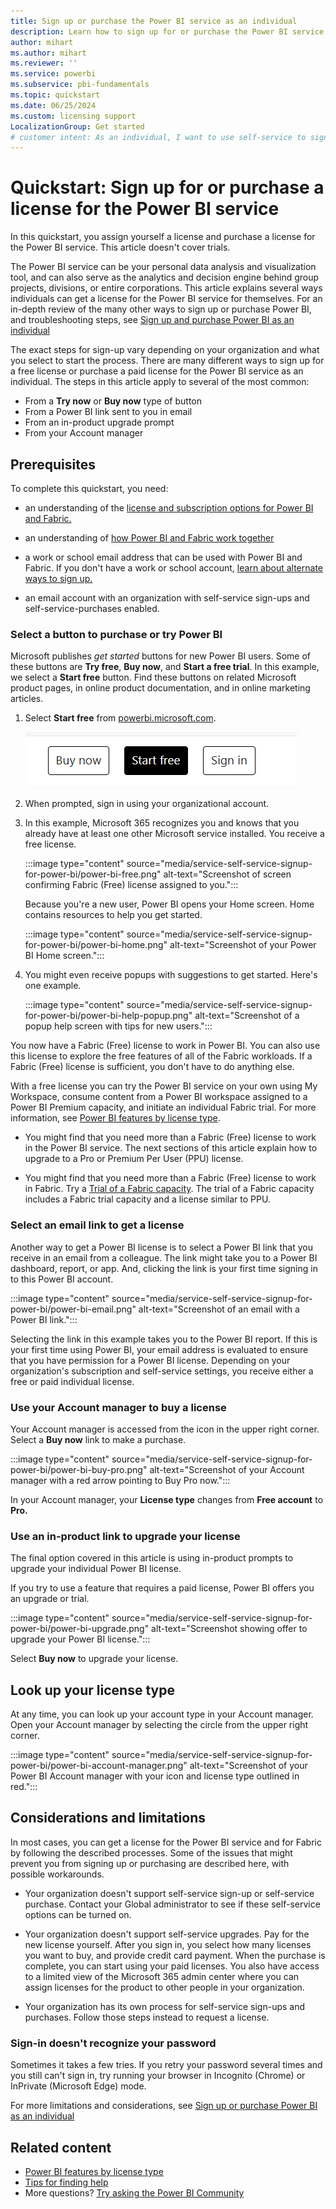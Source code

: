 ```yaml
---
title: Sign up or purchase the Power BI service as an individual
description: Learn how to sign up for or purchase the Power BI service and begin using it for your individual data analysis and visualization needs.
author: mihart
ms.author: mihart
ms.reviewer: ''
ms.service: powerbi
ms.subservice: pbi-fundamentals
ms.topic: quickstart
ms.date: 06/25/2024
ms.custom: licensing support
LocalizationGroup: Get started
# customer intent: As an individual, I want to use self-service to sign up for a Power BI license. 
---
```

 
# Quickstart: Sign up for or purchase a license for the Power BI service

In this quickstart, you assign yourself a license and purchase a license for the Power BI service. This article doesn't cover trials.

The Power BI service can be your personal data analysis and visualization tool, and can also serve as the analytics and decision engine behind group projects, divisions, or entire corporations. This article explains several ways individuals can get a license for the Power BI service for themselves. For an in-depth review of the many other ways to sign up or purchase Power BI, and troubleshooting steps, see [Sign up and purchase Power BI as an individual](service-self-service-signup-purchase-for-power-bi.md)

The exact steps for sign-up vary depending on your organization and what you select to start the process. There are many different ways to sign up for a free license or purchase a paid license for the Power BI service as an individual. The steps in this article apply to several of the most common:

- From a **Try now** or **Buy now** type of button
- From a Power BI link sent to you in email
- From an in-product upgrade prompt
- From your Account manager

## Prerequisites

To complete this quickstart, you need:

- an understanding of the [license and subscription options for Power BI and Fabric.](/fabric/enterprise/licenses)

- an understanding of [how Power BI and Fabric work together](../enterprise/service-admin-licensing-organization.md)

- a work or school email address that can be used with Power BI and Fabric. If you don't have a work or school account, [learn about alternate ways to sign up.](../enterprise/service-admin-signing-up-for-power-bi-with-a-new-office-365-trial.md)

- an email account with an organization with self-service sign-ups and self-service-purchases enabled.

### Select a button to purchase or try Power BI

Microsoft publishes *get started* buttons for new Power BI users. Some of these buttons are **Try free**, **Buy now**, and **Start a free trial**. In this example, we select a **Start free** button. Find these buttons on related Microsoft product pages, in online product documentation, and in online marketing articles.

1. Select **Start free** from [powerbi.microsoft.com](https://powerbi.com).

   ![Screenshot of Power BI service showing powerbi.microsoft.com in a web browser.](media/service-self-service-signup-for-power-bi/power-bi-try-free.png)

1. When prompted, sign in using your organizational account.

1. In this example, Microsoft 365 recognizes you and knows that you already have at least one other Microsoft service installed. You receive a free license.  

    :::image type="content" source="media/service-self-service-signup-for-power-bi/power-bi-free.png" alt-text="Screenshot of screen confirming Fabric (Free) license assigned to you.":::

    Because you're a new user, Power BI opens your Home screen. Home contains resources to help you get started. 

    :::image type="content" source="media/service-self-service-signup-for-power-bi/power-bi-home.png" alt-text="Screenshot of your Power BI Home screen.":::
    
1. You might even receive popups with suggestions to get started. Here's one example. 

    :::image type="content" source="media/service-self-service-signup-for-power-bi/power-bi-help-popup.png" alt-text="Screenshot of a popup help screen with tips for new users.":::

You now have a Fabric (Free) license to work in Power BI. You can also use this license to explore the free features of all of the Fabric workloads. If a Fabric (Free) license is sufficient, you don't have to do anything else.

With a free license you can try the Power BI service on your own using My Workspace, consume content from a Power BI workspace assigned to a Power BI Premium capacity, and initiate an individual Fabric trial. For more information, see [Power BI features by license type](service-features-license-type.md).

- You might find that you need more than a Fabric (Free) license to work in the Power BI service. The next sections of this article explain how to upgrade to a Pro or Premium Per User (PPU) license.

- You might find that you need more than a Fabric (Free) license to work in Fabric. Try a [Trial of a Fabric capacity](/fabric/get-started/fabric-trial). The trial of a Fabric capacity includes a Fabric trial capacity and a license similar to PPU.  

### Select an email link to get a license

Another way to get a Power BI license is to select a Power BI link that you receive in an email from a colleague. The link might take you to a Power BI dashboard, report, or app. And, clicking the link is your first time signing in to this Power BI account.

:::image type="content" source="media/service-self-service-signup-for-power-bi/power-bi-email.png" alt-text="Screenshot of an email with a Power BI link.":::

Selecting the link in this example takes you to the Power BI report. If this is your first time using Power BI, your email address is evaluated to ensure that you have permission for a Power BI license. Depending on your organization's subscription and self-service settings, you receive either a free or paid individual license. 

### Use your Account manager to buy a license

Your Account manager is accessed from the icon in the upper right corner. Select a **Buy now** link to make a purchase. 

:::image type="content" source="media/service-self-service-signup-for-power-bi/power-bi-buy-pro.png" alt-text="Screenshot of your Account manager with a red arrow pointing to Buy Pro now.":::

In your Account manager, your **License type** changes from **Free account** to **Pro.**

### Use an in-product link to upgrade your license

The final option covered in this article is using in-product prompts to upgrade your individual Power BI license.  

If you try to use a feature that requires a paid license, Power BI offers you an upgrade or trial. 

:::image type="content" source="media/service-self-service-signup-for-power-bi/power-bi-upgrade.png" alt-text="Screenshot showing offer to upgrade your Power BI license.":::

Select **Buy now** to upgrade your license. 

## Look up your license type

At any time, you can look up your account type in your Account manager. Open your Account manager by selecting the circle from the upper right corner.

:::image type="content" source="media/service-self-service-signup-for-power-bi/power-bi-account-manager.png" alt-text="Screenshot of your Power BI Account manager with your icon and license type outlined in red.":::

## Considerations and limitations

In most cases, you can get a license for the Power BI service and for Fabric by following the described processes. Some of the issues that might prevent you from signing up or purchasing are described here, with possible workarounds.

- Your organization doesn't support self-service sign-up or self-service purchase. Contact your Global administrator to see if these self-service options can be turned on.

- Your organization doesn't support self-service upgrades. Pay for the new license yourself. After you sign in, you select how many licenses you want to buy, and provide credit card payment. When the purchase is complete, you can start using your paid licenses. You also have access to a limited view of the Microsoft 365 admin center where you can assign licenses for the product to other people in your organization.

- Your organization has its own process for self-service sign-ups and purchases. Follow those steps instead to request a license.

### Sign-in doesn't recognize your password

Sometimes it takes a few tries. If you retry your password several times and you still can't sign in, try running your browser in Incognito (Chrome) or InPrivate (Microsoft Edge) mode.

For more limitations and considerations, see [Sign up or purchase Power BI as an individual](service-self-service-signup-purchase-for-power-bi.md)

## Related content

- [Power BI features by license type](../consumer/end-user-features.md)
- [Tips for finding help](../support/service-tips-for-finding-help.md)
- More questions? [Try asking the Power BI Community](https://community.powerbi.com/)